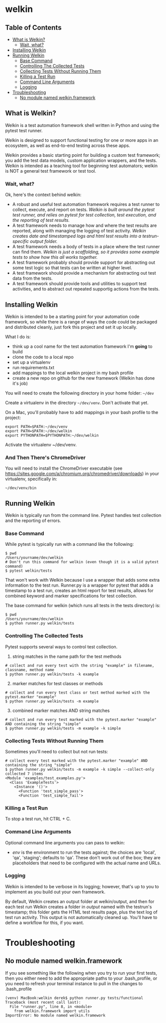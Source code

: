 # welkin


## Table of Contents
+ [What is Welkin?](#what-is-welkin)
    + [Wait, what?](#wait-what)
+ [Installing Welkin](#installing-welkin)
+ [Running Welkin](#running-welkin)
    + [Base Command](#base-command)
    + [Controlling The Collected Tests](#controlling-the-collected-tests)
    + [Collecting Tests Without Running Them](#collecting-tests-without-running-them)
    + [Killing a Test Run](#killing-a-test-run)
    + [Command Line Arguments](#command-line-arguments)
    + [Logging](#logging)
+ [Troubleshooting](#troubleshooting)
    + [No module named welkin.framework](#no-module-named-welkinframework)


## What is Welkin?
Welkin is a test automation framework shell written in Python and using the
pytest test runner.

Welkin is designed to support functional testing for one
or more apps in an ecosystem, as well as end-to-end testing across these apps.

Welkin provides a basic starting point for building a custom test framework; you add the
test data models, custom application wrappers, and the tests. Welkin is intended as a teaching
tool for beginning test automators; welkin is NOT a general test framework or test tool.

### Wait, what?
Ok, here's the context behind welkin:
+ A robust and useful test automation framework requires a test runner
to collect, execute, and report on tests. _Welkin is built around the pytest test runner,
and relies on pytest for test collection, test execution, and the reporting of test results._
+ A test framework needs to manage how and where the test results are reported,
along with managing the logging of test activity. _Welkin creates date and timestamped
logs and html test results into a testrun-specific output folder._
+ A test framework needs a body of tests in a place where the test runner can find them.
_Welkin is just a scaffolding, so it provides some example tests to show
how this all works together._
+ A test framework probably should provide support for abstracting out some test logic
so that tests can be written at higher level.
+ A test framework should provide a mechanism for abstracting out test data from the tests.
+ A test framework should provide tools and utilities to support test activities,
and to abstract out repeated supportig actions from the tests.


## Installing Welkin
Welkin is intended to be a starting point for your automation code framework, so while
there is a range of ways the code could be packaged and distributed cleanly, just fork
this project and set it up locally.

What I do is:
+ think up a cool name for the test automation framework I'm __going__ to build
+ clone the code to a local repo
+ set up a virtualenv
+ run requirements.txt
+ add mappings to the local welkin project in my bash profile
+ create a new repo on github for the new framework (Welkin has done it's job)


You will need to create the following directory in your home folder: ````~/dev````

Create a virtualenv in the directory ````~/dev/venv````. Don't activate that yet.


On a Mac, you'll probably have to add mappings in your bash profile to the project:

````
export PATH=$PATH:~/dev/venv
export PATH=$PATH:~/dev/welkin
export PYTHONPATH=$PYTHONPATH:~/dev/welkin
````

Activate the virtualenv ~/dev/venv.

### And Then There's ChromeDriver
You will need to install the ChromeDriver executable (see https://sites.google.com/a/chromium.org/chromedriver/downloads) in your virtualenv, specifically in:

```~/dev/venv/bin```


## Running Welkin
Welkin is typically run from the command line. Pytest handles test collection
and the reporting of errors.

### Base Command
While pytest is typically run with a command like the following:
````
$ pwd
/Users/yourname/dev/welkin
# Don't run this command for welkin (even though it is a valid pytest command)
$ pytest welkin/tests
````

That won't work with Welkin because I use a wrapper that adds some extra information to the test run.
Runner.py is a wrapper for pytest that adds a timestamp to a test run, creates an html
report for test results, allows for combined keyword and marker specifications for test
collection.

The base command for welkin (which runs all tests in the tests directory) is:

````
$ pwd
/Users/yourname/dev/welkin
$ python runner.py welkin/tests
````


### Controlling The Collected Tests
Pytest supports several ways to control test collection.

1. string matches in the name path for the test methods
````
# collect and run every test with the string "example" in filename, classname, method name
$ python runner.py welkin/tests -k example
````

2. marker matches for test classes or methods
````
# collect and run every test class or test method marked with the pytest.marker "example"
$ python runner.py welkin/tests -m example
````

3. combined marker matches AND string matches
````
# collect and run every test marked with the pytest.marker "example" AND containing the string "simple"
$ python runner.py welkin/tests -m example -k simple
````


### Collecting Tests Without Running Them
Sometimes you'll need to collect but not run tests:
````
# collect every test marked with the pytest.marker "example" AND containing the string "simple"
$ python runner.py welkin/tests -m example -k simple --collect-only
collected 7 items
<Module 'examples/test_examples.py'>
  <Class 'ExampleTests'>
    <Instance '()'>
      <Function 'test_simple_pass'>
      <Function 'test_simple_fail'>
````


### Killing a Test Run
To stop a test run, hit CTRL + C.


### Command Line Arguments
Optional command line arguments you can pass to welkin:
* *env* is the environment to run the tests against; the choices are 'local',
'qa', 'staging'; defaults to 'qa'. These don't work out of the box; they are placeholders
that need to be configured with the actual name and URLs.


### Logging
Welkin is intended to be verbose in its logging; however, that's up to you to implement
as you build out your own framework.

By default, Welkin creates an output folder at welkin/output, and then for each test run
Welkin creates a folder in _output_ named with the testrun's timestamp; this folder gets the
HTML test results page, plus the text log of test run activity. This output is not automatically
cleaned up. You'll have to define a workflow for this, if you want.



# Troubleshooting
## No module named welkin.framework
If you see something like the following when you try to run your first tests, then you either
need to add the appropriate paths to your .bash_profile, or you need to refresh your terminal
instance to pull in the changes to .bash_profile
```
(venv) MacBook:welkin derek$ python runner.py tests/functional
Traceback (most recent call last):
  File "runner.py", line 8, in <module>
    from welkin.framework import utils
ImportError: No module named welkin.framework
```
